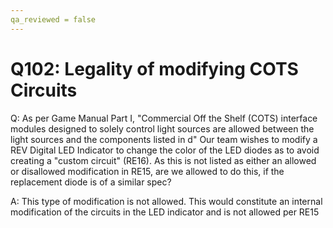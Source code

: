 ```yaml
---
qa_reviewed = false
---
```


# Q102: Legality of modifying COTS Circuits

Q: As per Game Manual Part I, "Commercial Off the Shelf (COTS) interface modules designed to solely control light sources are allowed between the light sources and the components listed in <RE12>d"
Our team wishes to modify a REV Digital LED Indicator to change the color of the LED diodes as to avoid creating a "custom circuit" (RE16). As this is not listed as either an allowed or disallowed modification in RE15, are we allowed to do this, if the replacement diode is of a similar spec?

A: This type of modification is not allowed.  This would constitute an internal modification of the circuits in the LED indicator and is not allowed per RE15